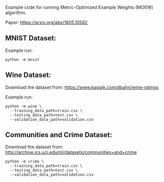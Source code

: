 Example code for running Metric-Optimized Example Weights (MOEW) algorithm.

Paper:
https://arxiv.org/abs/1805.10582

## MNIST Dataset:

Example run:

`python -m mnist`

## Wine Dataset:

Download the dataset from:
https://www.kaggle.com/dbahri/wine-ratings

Example run:

```shell
python -m wine \
  --training_data_path=train.csv \
  --testing_data_path=test.csv \
  --validation_data_path=validation.csv
```

## Communities and Crime Dataset:

Download the dataset from:
http://archive.ics.uci.edu/ml/datasets/communities+and+crime

```shell
python -m crime \
  --training_data_path=train.csv \
  --testing_data_path=test.csv \
  --validation_data_path=validation.csv
```
